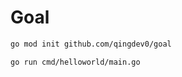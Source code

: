 # Goal

```bash
go mod init github.com/qingdev0/goal
```

```bash
go run cmd/helloworld/main.go
```
